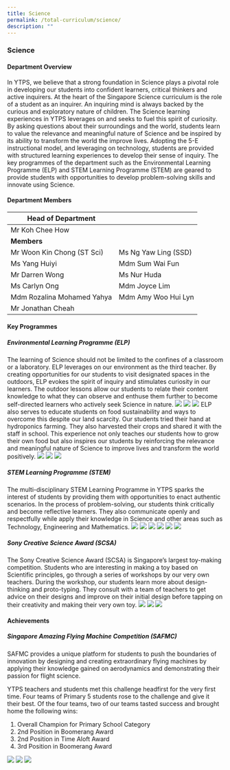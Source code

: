 ```yaml
---
title: Science
permalink: /total-curriculum/science/
description: ""
---
```

### Science

#### Department Overview
In YTPS, we believe that a strong foundation in Science plays a pivotal role in developing our students into confident learners, critical thinkers and active inquirers. At the heart of the Singapore Science curriculum is the role of a student as an inquirer. An inquiring mind is always backed by the curious and exploratory nature of children. The Science learning experiences in YTPS leverages on and seeks to fuel this spirit of curiosity. By asking questions about their surroundings and the world, students learn to value the relevance and meaningful nature of Science and be inspired by its ability to transform the world the improve lives. Adopting the 5-E instructional model, and leveraging on technology, students are provided with structured learning experiences to develop their sense of inquiry. The key programmes of the department such as the Environmental Learning Programme (ELP) and STEM Learning Programme (STEM) are geared to provide students with opportunities to develop problem-solving skills and innovate using Science.

#### Department Members


| **Head of Department** || 
| -------- | -------- |
| Mr Koh Chee How    ||
|**Members**||
|Mr Woon Kin Chong (ST Sci)|Ms Ng Yaw Ling (SSD)|
|Ms Yang Huiyi|Mdm Sum Wai Fun|
|Mr Darren Wong|Ms Nur Huda|
|Ms Carlyn Ong|Mdm Joyce Lim|
|Mdm Rozalina Mohamed Yahya|Mdm Amy Woo Hui Lyn|
|Mr Jonathan Cheah||


#### Key Programmes

##### Environmental Learning Programme (ELP)
The learning of Science should not be limited to the confines of a classroom or a laboratory. ELP leverages on our environment as the third teacher. By creating opportunities for our students to visit designated spaces in the outdoors, ELP evokes the spirit of inquiry and stimulates curiosity in our learners. The outdoor lessons allow our students to relate their content knowledge to what they can observe and enthuse them further to become self-directed learners who actively seek Science in nature. 
![](/images/ELP%201.jpeg)
![](/images/ELP%202.jpeg)
![](/images/ELP%203.jpeg)
ELP also serves to educate students on food sustainability and ways to overcome this despite our land scarcity. Our students tried their hand at hydroponics farming. They also harvested their crops and shared it with the staff in school. This experience not only teaches our students how to grow their own food but also inspires our students by reinforcing the relevance and meaningful nature of Science to improve lives and transform the world positively.
![](/images/ELP%204.jpeg)
![](/images/ELP%205.jpeg)
![](/images/ELP%206.jpeg)

##### STEM Learning Programme (STEM)
The multi-disciplinary STEM Learning Programme in YTPS sparks the interest of students by providing them with opportunities to enact authentic scenarios. In the process of problem-solving, our students think critically and become reflective learners. They also communicate openly and respectfully while apply their knowledge in Science and other areas such as Technology, Engineering and Mathematics. 
![](/images/STEM%201.jpg)
![](/images/STEM%202.jpeg)
![](/images/STEM%203.jpeg)
![](/images/STEM%204.jpg)
![](/images/STEM%205.jpeg)
![](/images/STEM%207.jpg)

##### Sony Creative Science Award (SCSA)

The Sony Creative Science Award (SCSA) is Singapore’s largest toy-making competition. Students who are interesting in making a toy based on Scientific principles, go through a series of workshops by our very own teachers. During the workshop, our students learn more about design-thinking and proto-typing. They consult with a team of teachers to get advice on their designs and improve on their initial design before tapping on their creativity and making their very own toy.
![](/images/SCSA%201.jpg)
![](/images/SCSA%202.jpg)
![](/images/SCSA%203.jpg)

#### Achievements
##### Singapore Amazing Flying Machine Competition (SAFMC)
SAFMC provides a unique platform for students to push the boundaries of innovation by designing and creating extraordinary flying machines by applying their knowledge gained on aerodynamics and demonstrating their passion for flight science.

YTPS teachers and students met this challenge headfirst for the very first time. Four teams of Primary 5 students rose to the challenge and give it their best. Of the four teams, two of our teams tasted success and brought home the following wins:

1.	Overall Champion for Primary School Category
2.	2nd Position in Boomerang Award
3.	2nd Position in Time Aloft Award
4.	3rd Position in Boomerang Award

![](/images/SAFMC%201.jpeg)
![](/images/SAFMC%202.jpeg)
![](/images/SAFMC%203.jpeg)


